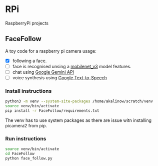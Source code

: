 # RPi
RaspberryPi projects


## FaceFollow

A toy code for a raspberry pi camera usage:

- [x] following a face. 
- [ ] face is recognised unsing a [mobilenet_v3](https://www.kaggle.com/models/google/mobilenet-v3/tfLite/large-100-224-feature-vector-metadata) model features. 
- [ ] chat using [Google Gemini API ](https://ai.google.dev/gemini-api/docs/quickstart?lang=python) 
- [ ] voice synthesis using [Google Text-to-Speech](https://gtts.readthedocs.io/en/latest/index.html)

### Install instructions

```Bash
python3 -m venv --system-site-packages /home/akalinow/scratch/venv
source venv/bin/activate
pip install -r FaceFollow/requirements.txt
```

The venv has to use system packages as there are issue witn installing picamera2 from pip.


### Run instructions
```Bash
source venv/bin/activate
cd FaceFollow
python face_follow.py
```
